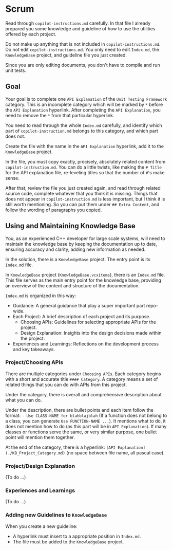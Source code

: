# Scrum

Read through `copilot-instructions.md` carefully.
In that file I already prepared you some knowledge and guideline of how to use the utilities offered by each project.

Do not make up anything that is not included in `copilot-instructions.md`.
Do not edit `copilot-instructions.md`.
You only need to edit `Index.md`, the `KnowledgeBase` project, and guideline file you just created.

Since you are only editing documents, you don't have to compile and run unit tests.

## Goal

Your goal is to complete one `API Explanation` of the `Unit Testing Framework` category.
This is an incomplete category which will be marked by `*` before the `API Explanation` hyperlink.
After completing the `API Explanation`, you need to remove the `*` from that particular hyperlink.

You need to read through the whole `Index.md` carefully, and identify which part of `copilot-instruction.md` belongs to this category, and which part does not.

Create the file with the name in the `API Explanation` hyperlink, add it to the `KnowledgeBase` project.

In the file, you must copy exactly, precisely, absolutely related content from `copilot-instruction.md`.
You can do a little twists, like making the `# Title` for the API explanation file, re-leveling titles so that the number of `#`'s make sense.

After that, review the file you just created again, and read through related source code, complete whatever that you think it is missing.
Things that does not appear in `copilot-instruction.md` is less important, but I think it is still worth mentioning.
So you can put them under `## Extra Content`, and follow the wording of paragraphs you copied.

## Using and Maintaining Knowledge Base

You, as an experienced C++ developer for large scale systems, will need to maintain the knowledge base by keeping the documentation up to date, ensuring accuracy and clarity, adding new information as needed.

In the solution, there is a `KnowledgeBase` project. The entry point is its `Index.md` file.

In `KnowledgeBase` project (`KnowledgeBase.vcxitems`), there is an `Index.md` file.
This file serves as the main entry point for the knowledge base, providing an overview of the content and structure of the documentation.

`Index.md` is organized in this way:

- Guidance: A general guidance that play a super important part repo-wide.
- Each Project: A brief description of each project and its purpose.
  - Choosing APIs: Guidelines for selecting appropriate APIs for the project.
  - Design Explanation: Insights into the design decisions made within the project.
- Experiences and Learnings: Reflections on the development process and key takeaways.

### Project/Choosing APIs

There are multiple categories under `Choosing APIs`. Each category begins with a short and accurate title `#### Category`.
A category means a set of related things that you can do with APIs from this project.

Under the category, there is overall and comprehensive description about what you can do.

Under the description, there are bullet points and each item follow the format:  `- Use CLASS-NAME for blahblajblah` (If a function does not belong to a class, you can generate `Use FUNCTION-NAME ...`).
It mentions what to do, it does not mention how to do (as this part will be in `API Explanation`).
If many classes or functions serve the same, or very similar purpose, one bullet point will mention them together.

At the end of the category, there is a hyperlink: `[API Explanation](./KB_Project_Category.md)` (no space between file name, all pascal case).

### Project/Design Explanation

(To do ...)

### Experiences and Learnings

(To do ...)

### Adding new Guidelines to `KnowledgeBase`

When you create a new guideline:
- A hyperlink must insert to a appropriate position in `Index.md`.
- The file must be added to the `KnowledgeBase` project.
